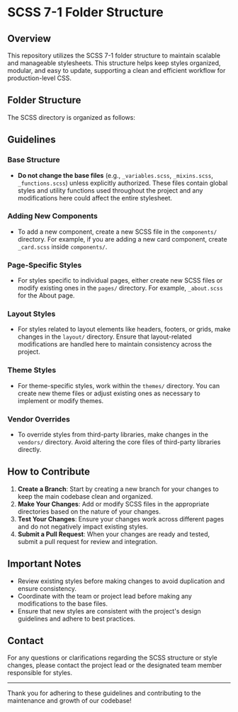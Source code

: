 # SCSS 7-1 Folder Structure

## Overview

This repository utilizes the SCSS 7-1 folder structure to maintain scalable and manageable stylesheets. This structure helps keep styles organized, modular, and easy to update, supporting a clean and efficient workflow for production-level CSS.

## Folder Structure

The SCSS directory is organized as follows:


## Guidelines

### Base Structure

- **Do not change the base files** (e.g., `_variables.scss`, `_mixins.scss`, `_functions.scss`) unless explicitly authorized. These files contain global styles and utility functions used throughout the project and any modifications here could affect the entire stylesheet.

### Adding New Components

- To add a new component, create a new SCSS file in the `components/` directory. For example, if you are adding a new card component, create `_card.scss` inside `components/`.

### Page-Specific Styles

- For styles specific to individual pages, either create new SCSS files or modify existing ones in the `pages/` directory. For example, `_about.scss` for the About page.

### Layout Styles

- For styles related to layout elements like headers, footers, or grids, make changes in the `layout/` directory. Ensure that layout-related modifications are handled here to maintain consistency across the project.

### Theme Styles

- For theme-specific styles, work within the `themes/` directory. You can create new theme files or adjust existing ones as necessary to implement or modify themes.

### Vendor Overrides

- To override styles from third-party libraries, make changes in the `vendors/` directory. Avoid altering the core files of third-party libraries directly.

## How to Contribute

1. **Create a Branch**: Start by creating a new branch for your changes to keep the main codebase clean and organized.
2. **Make Your Changes**: Add or modify SCSS files in the appropriate directories based on the nature of your changes.
3. **Test Your Changes**: Ensure your changes work across different pages and do not negatively impact existing styles.
4. **Submit a Pull Request**: When your changes are ready and tested, submit a pull request for review and integration.

## Important Notes

- Review existing styles before making changes to avoid duplication and ensure consistency.
- Coordinate with the team or project lead before making any modifications to the base files.
- Ensure that new styles are consistent with the project's design guidelines and adhere to best practices.

## Contact

For any questions or clarifications regarding the SCSS structure or style changes, please contact the project lead or the designated team member responsible for styles.

---

Thank you for adhering to these guidelines and contributing to the maintenance and growth of our codebase!
